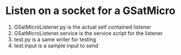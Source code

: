# Listen on a socket for a GSatMicro

1) GSatMicroListener.py is the actual self contained listener
2) GSatMicroListener.service is the service script for the listener
3) test.py is a same writer for testing
4) test.input is a sample input to send

